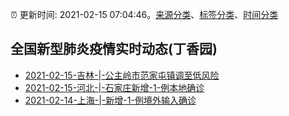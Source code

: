 :alarm_clock: 更新时间: 2021-02-15 07:04:46。[来源分类](../README.md)、[标签分类](../TAGS.md)、[时间分类](../TIMELINE.md)

## 全国新型肺炎疫情实时动态(丁香园)




- [2021-02-15-吉林-|-公主岭市范家屯镇调至低风险](http://app.cctv.com/special/cportal/detail/arti/index.html?id=Arti1lnDLdvyGnZsoyzdWdo5210215&isfromapp=1) 
- [2021-02-15-河北-|-石家庄新增-1-例本地确诊](http://app.cctv.com/special/cportal/detail/arti/index.html?id=ArtiDsoOjfFo4iuWSDALrokw210215&isfromapp=1) 
- [2021-02-14-上海-|-新增-1-例境外输入确诊](http://app.cctv.com/special/cportal/detail/arti/index.html?id=ArtieigCdd6V0R2uTa907LFB210215&isfromapp=1) 